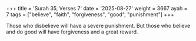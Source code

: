 +++
title = 'Surah 35, Verses 7'
date = '2025-08-27'
weight = 3667
ayah = 7
tags = ["believe", "faith", "forgiveness", "good", "punishment"]
+++

Those who disbelieve will have a severe punishment. But those who believe and do good will have forgiveness and a great reward.